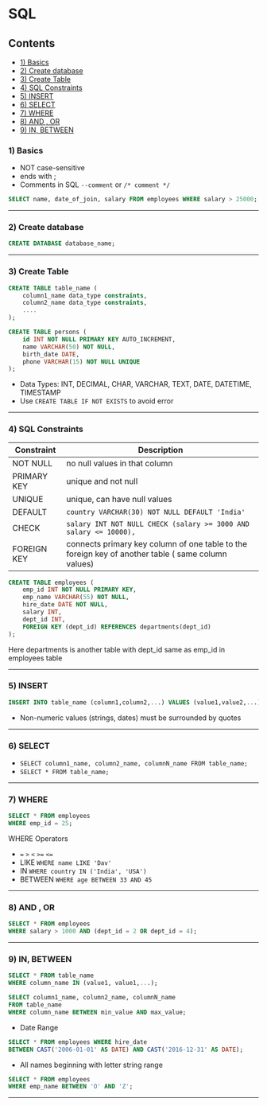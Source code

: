 # SQL

## Contents

* [1) Basics](#id-1)
* [2) Create database](#id-2)
* [3) Create Table](#id-3)
* [4) SQL Constraints](#id-4)
* [5) INSERT](#id-5)
* [6) SELECT](#id-6)
* [7) WHERE](#id-7)
* [8) AND , OR](#id-8)
* [9) IN, BETWEEN](#id-9)

<div id="id-1"></div>

### 1) Basics

* NOT case-sensitive
* ends with ;
* Comments in SQL ```--comment``` or ```/* comment */```
```sql
SELECT name, date_of_join, salary FROM employees WHERE salary > 25000;
```

***

<div id="id-2"></div>

### 2) Create database
```sql
CREATE DATABASE database_name;
```

***

<div id="id-3"></div>

### 3) Create Table

```sql
CREATE TABLE table_name (
    column1_name data_type constraints,
    column2_name data_type constraints,
    ....
);
```

```sql
CREATE TABLE persons (
    id INT NOT NULL PRIMARY KEY AUTO_INCREMENT,
    name VARCHAR(50) NOT NULL,
    birth_date DATE,
    phone VARCHAR(15) NOT NULL UNIQUE
);
```
* Data Types:
INT, DECIMAL, CHAR, VARCHAR, TEXT, DATE, DATETIME, TIMESTAMP
* Use ```CREATE TABLE IF NOT EXISTS``` to avoid error

***

<div id="id-4"></div>

### 4) SQL Constraints

| Constraint  | Description                                                                                        |
|-------------|----------------------------------------------------------------------------------------------------|
| NOT NULL    | no null values in that column                                                                      |
| PRIMARY KEY | unique and not null                                                                                |
| UNIQUE      | unique, can have null values                                                                       |
| DEFAULT     | ```country VARCHAR(30) NOT NULL DEFAULT 'India'```                                                 |
| CHECK       | ```salary INT NOT NULL CHECK (salary >= 3000 AND salary <= 10000),```                              |
| FOREIGN KEY | connects primary key column of one table to the foreign key of another table ( same column values) |

```sql
CREATE TABLE employees (
    emp_id INT NOT NULL PRIMARY KEY,
    emp_name VARCHAR(55) NOT NULL,
    hire_date DATE NOT NULL,
    salary INT,
    dept_id INT,
    FOREIGN KEY (dept_id) REFERENCES departments(dept_id)
);
```
Here departments is another table with dept_id same as emp_id in employees table

***

<div id="id-5"></div>

### 5) INSERT

```sql
INSERT INTO table_name (column1,column2,...) VALUES (value1,value2,...);
```

* Non-numeric values (strings, dates) must be surrounded by quotes

***

<div id="id-6"></div>

### 6) SELECT
* ```SELECT column1_name, column2_name, columnN_name FROM table_name;```
* ```SELECT * FROM table_name;```

***

<div id="id-7"></div>

### 7) WHERE
```sql
SELECT * FROM employees
WHERE emp_id = 25;
```

WHERE Operators
* `=` `>` `<` `>=` `<=`
* LIKE `WHERE name LIKE 'Dav'`
* IN `WHERE country IN ('India', 'USA')`
* BETWEEN `WHERE age BETWEEN 33 AND 45`

***

<div id="id-8"></div>

### 8) AND , OR

```sql
SELECT * FROM employees
WHERE salary > 1000 AND (dept_id = 2 OR dept_id = 4);
```

***

<div id="id-9"></div>

### 9) IN, BETWEEN

```sql
SELECT * FROM table_name
WHERE column_name IN (value1, value1,...);
```

```sql
SELECT column1_name, column2_name, columnN_name
FROM table_name
WHERE column_name BETWEEN min_value AND max_value;
```

* Date Range
```sql
SELECT * FROM employees WHERE hire_date
BETWEEN CAST('2006-01-01' AS DATE) AND CAST('2016-12-31' AS DATE);
```
* All names beginning with letter string range
```sql
SELECT * FROM employees
WHERE emp_name BETWEEN 'O' AND 'Z';
```

***